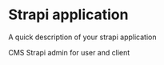 # Strapi application

A quick description of your strapi application

CMS Strapi admin for user and client
